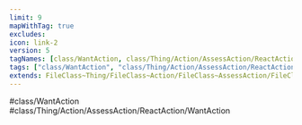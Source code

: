 ```yaml
---
limit: 9
mapWithTag: true
excludes:
icon: link-2
version: 5
tagNames: [class/WantAction, class/Thing/Action/AssessAction/ReactAction/WantAction, schema-org/WantAction]
tags: ["class/WantAction", "class/Thing/Action/AssessAction/ReactAction/WantAction"]
extends: FileClass~Thing/FileClass~Action/FileClass~AssessAction/FileClass~ReactAction
---
```


#class/WantAction
#class/Thing/Action/AssessAction/ReactAction/WantAction

